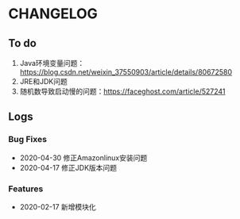 # CHANGELOG

## To do

1. Java环境变量问题：https://blog.csdn.net/weixin_37550903/article/details/80672580
2. JRE和JDK问题
3. 随机数导致启动慢的问题：https://faceghost.com/article/527241

## Logs

### Bug Fixes

* 2020-04-30  修正Amazonlinux安装问题
* 2020-04-17  修正JDK版本问题

### Features

* 2020-02-17  新增模块化
